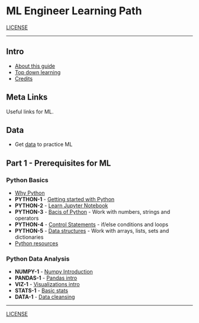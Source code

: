 <link rel='stylesheet' href='assets/css/main.css'/>

# ML Engineer Learning Path

[LICENSE](LICENSE.md)

---

## Intro

* [About this guide](about.md)
* [Top down learning](top-down-learning.md)
* [Credits](credits.md)

## Meta Links

Useful links for ML.


## Data

* Get [data](data.md) to practice ML

## Part 1 - Prerequisites for ML

### Python Basics

* [Why Python](python/0-README.md)
* **PYTHON-1** - [Getting started with Python](python/1-python-getting-started.md)
* **PYTHON-2** - [Learn Jupyter Notebook](python/2-jupyter-notebook.md)
* **PYTHON-3** - [Bacis of Python](python/3-basics.md) - Work with numbers, strings and operators
* **PYTHON-4** - [Control Statements](python/4-control.md) - if/else conditions and loops
* **PYTHON-5** - [Data structures](python/5-data-structures.md) - Work with arrays, lists, sets and dictionaries
* [Python resources](python/python-resources.md)

### Python Data Analysis

* **NUMPY-1** - [Numpy Introduction](python-data-analysis/np-1__numpy-intro.md)
* **PANDAS-1** - [Pandas intro](python-data-analysis/pd-1__pandas-intro.md)
* **VIZ-1** - [Visualizations intro](python-data-analysis/viz-1__viz-intro.md)
* **STATS-1** - [Basic stats](python-data-analysis/stats-1__basic-stats.md)
* **DATA-1** - [Data cleansing](python-data-analysis/data-1__data-cleansing.md)


---

[LICENSE](LICENSE.md)
